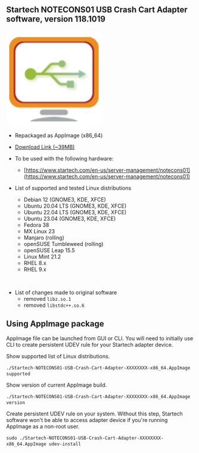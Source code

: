 ## Startech NOTECONS01 USB Crash Cart Adapter software, version 118.1019

![startech256.png](misc/startech256.png)
* Repackaged as AppImage (x86_64)
* [Download Link (~39MB)]()
* To be used with the following hardware:
   * [https://www.startech.com/en-us/server-management/notecons01](https://www.startech.com/en-us/server-management/notecons01)
* List of supported and tested Linux distributions


  - Debian 12 (GNOME3, KDE, XFCE)
  - Ubuntu 20.04 LTS (GNOME3, KDE, XFCE)
  - Ubuntu 22.04 LTS (GNOME3, KDE, XFCE)
  - Ubuntu 23.04 (GNOME3, KDE, XFCE)
  - Fedora 38
  - MX Linux 23
  - Manjaro (rolling)
  - openSUSE Tumbleweed (rolling)
  - openSUSE Leap 15.5
  - Linux Mint 21.2
  - RHEL 8.x
  - RHEL 9.x

<br>

* List of changes made to original software
  * removed `libz.so.1`
  * removed `libstdc++.so.6`

## Using AppImage package

AppImage file can be launched from GUI or CLI. You will need to initially use CLI to create persistent UDEV rule for your Startech adapter device.

Show supported list of Linux distributions.

```console
./Startech-NOTECONS01-USB-Crash-Cart-Adapter-XXXXXXXX-x86_64.AppImage supported
```

Show version of current AppImage build.

```console
./Startech-NOTECONS01-USB-Crash-Cart-Adapter-XXXXXXXX-x86_64.AppImage version
```

Create persistent UDEV rule on your system. Without this step, Startech software won't be able to access adapter device if you're running AppImage as a non-root user.

```console
sudo ./Startech-NOTECONS01-USB-Crash-Cart-Adapter-XXXXXXXX-x86_64.AppImage udev-install
```
